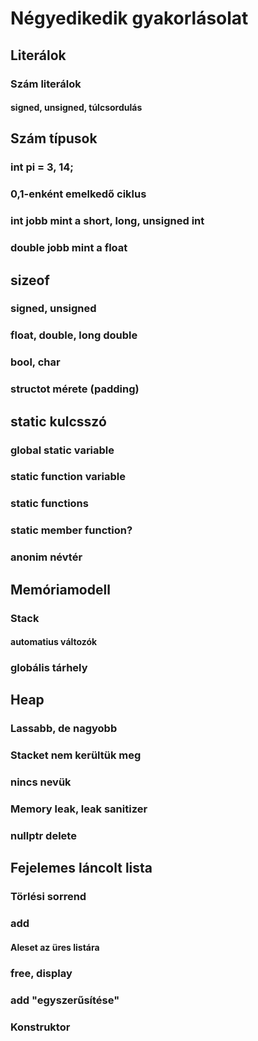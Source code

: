 # Négyedikedik gyakorlásolat

## Literálok
### Szám literálok
#### signed, unsigned, túlcsordulás

## Szám típusok
### int pi = 3, 14;
### 0,1-enként emelkedő ciklus 
### int jobb mint a short, long, unsigned int
### double jobb mint a float

## sizeof
### signed, unsigned
### float, double, long double
### bool, char

### structot mérete (padding)

## static kulcsszó
### global static variable
### static function variable
### static functions
### static member function?
### anonim névtér

## Memóriamodell
### Stack
#### automatius változók
### globális tárhely

## Heap
### Lassabb, de nagyobb
### Stacket nem kerültük meg
### nincs nevük
### Memory leak, leak sanitizer
### nullptr delete

## Fejelemes láncolt lista
### Törlési sorrend
### add
#### Aleset az üres listára
### free, display
### add "egyszerűsítése"
### Konstruktor

